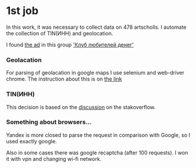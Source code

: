 # 1st job

In this work, it was necessary to collect data on 478 artscholls.
I automate the collection of TIN(ИНН) and geolocation.

I found [the ad](https://vk.com/moneymipt?w=wall-57876679_8598) in this group ['Клуб любителей денег'](https://vk.com/moneymipt)

### Geolacation
For parsing of geolacation in google maps I use selenium and web-driver chrome.
The instruction about this is on [the link](https://www.geeksforgeeks.org/how-to-scrape-data-from-google-maps-using-python/)

### TIN(ИНН)

This decision is based on the [discussion](https://stackoverflow.com/questions/22623798/google-search-with-python-requests-library) on the stakoverflow.

### Something about browsers...

Yandex is more closed to parse the request in comparison with Google,
so I used exactly google.

Also in some cases there was google recaptcha (after 100 requests).
I won it with vpn and changing wi-fi network. 

